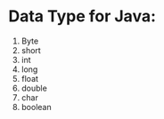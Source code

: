 #
Data Type for Java:
===================
1. Byte
2. short
3. int
4. long
5. float
6. double
7. char
8. boolean
